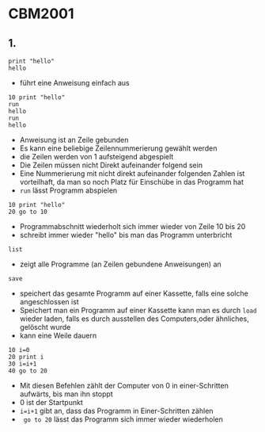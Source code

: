 <!-- lang:de_DE -->

# CBM2001
## 1. 

```
print "hello"
hello
```
* führt eine Anweisung einfach aus
```
10 print "hello"
run
hello
run
hello
```
* Anweisung ist an Zeile gebunden 
* Es kann eine beliebige Zeilennummerierung gewählt werden
* die Zeilen werden von 1 aufsteigend abgespielt
* Die Zeilen müssen nicht Direkt aufeinander folgend sein
* Eine Nummerierung mit nicht direkt aufeinander folgenden Zahlen ist vorteilhaft, da man so noch Platz für Einschübe in das Programm hat
* `run` lässt Programm abspielen
```
10 print "hello"
20 go to 10 
```
* Programmabschnitt wiederholt sich immer wieder von Zeile 10 bis 20
* schreibt immer wieder "hello" bis man das Programm unterbricht 
```
list
```
* zeigt alle Programme (an Zeilen gebundene Anweisungen) an
``` 
save 
```
* speichert das gesamte Programm auf einer Kassette, falls eine solche angeschlossen ist
* Speichert man ein Programm auf einer Kassette kann man es durch `load`
wieder laden, falls es durch ausstellen des Computers,oder ähnliches, gelöscht wurde
* kann eine Weile dauern
```
10 i=0
20 print i
30 i=i+1
40 go to 20
```
* Mit diesen Befehlen zählt der Computer von 0 in einer-Schritten aufwärts, bis man ihn stoppt
* 0 ist der Startpunkt
* `i=i+1` gibt an, dass das Programm in Einer-Schritten zählen
* ` go to 20` lässt das Programm sich immer wieder wiederholen


